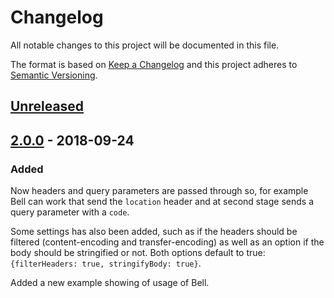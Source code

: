 # Changelog
All notable changes to this project will be documented in this file.

The format is based on [Keep a Changelog](http://keepachangelog.com/en/1.0.0/)
and this project adheres to [Semantic Versioning](http://semver.org/spec/v2.0.0.html).

## [Unreleased]

## [2.0.0] - 2018-09-24
### Added
Now headers and query parameters are passed through
so, for example Bell can work that send the `location`
header and at second stage sends a query parameter with
a `code`.

Some settings has also been added, such as if the headers
should be filtered (content-encoding and transfer-encoding)
as well as an option if the body should be stringified or not.
Both options default to true: `{filterHeaders: true, stringifyBody: true}`.

Added a new example showing of usage of Bell.

[Unreleased]: https://github.com/drager/serverless-hapi/compare/v2.0.0...HEAD
[2.0.0]: https://github.com/drager/serverless-hapi/compare/v1.0.0...v2.0.0
